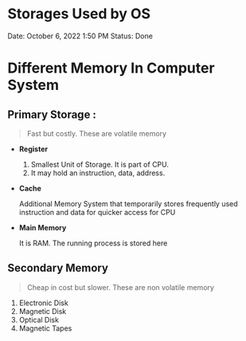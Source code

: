 # Storages Used by OS

Date: October 6, 2022 1:50 PM
Status: Done

# Different Memory In Computer System

## Primary Storage :

> Fast but costly. These are volatile memory
> 
- **Register**
    1. Smallest Unit of Storage. It is part of CPU.
    2. It may hold an instruction, data, address.
- **Cache**
    
    Additional Memory System that temporarily stores frequently used instruction and data for quicker access for CPU
    
- **Main Memory**
    
    It is RAM. The running process is stored here
    

## Secondary Memory

> Cheap in cost but slower. These are non volatile memory
> 
1. Electronic Disk
2. Magnetic Disk
3. Optical Disk
4. Magnetic Tapes
